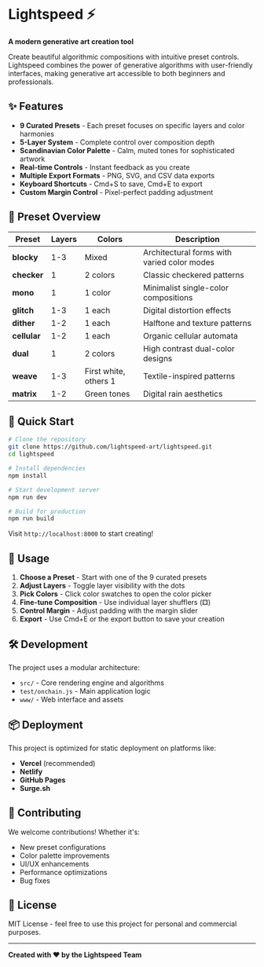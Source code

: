 # Lightspeed ⚡

**A modern generative art creation tool**

Create beautiful algorithmic compositions with intuitive preset controls. Lightspeed combines the power of generative algorithms with user-friendly interfaces, making generative art accessible to both beginners and professionals.

## ✨ Features

- **9 Curated Presets** - Each preset focuses on specific layers and color harmonies
- **5-Layer System** - Complete control over composition depth
- **Scandinavian Color Palette** - Calm, muted tones for sophisticated artwork
- **Real-time Controls** - Instant feedback as you create
- **Multiple Export Formats** - PNG, SVG, and CSV data exports
- **Keyboard Shortcuts** - Cmd+S to save, Cmd+E to export
- **Custom Margin Control** - Pixel-perfect padding adjustment

## 🎨 Preset Overview

| Preset | Layers | Colors | Description |
|--------|--------|--------|-------------|
| **blocky** | 1-3 | Mixed | Architectural forms with varied color modes |
| **checker** | 1 | 2 colors | Classic checkered patterns |
| **mono** | 1 | 1 color | Minimalist single-color compositions |
| **glitch** | 1-3 | 1 each | Digital distortion effects |
| **dither** | 1-2 | 1 each | Halftone and texture patterns |
| **cellular** | 1-2 | 1 each | Organic cellular automata |
| **dual** | 1 | 2 colors | High contrast dual-color designs |
| **weave** | 1-3 | First white, others 1 | Textile-inspired patterns |
| **matrix** | 1-2 | Green tones | Digital rain aesthetics |

## 🚀 Quick Start

```bash
# Clone the repository
git clone https://github.com/lightspeed-art/lightspeed.git
cd lightspeed

# Install dependencies
npm install

# Start development server
npm run dev

# Build for production
npm run build
```

Visit `http://localhost:8000` to start creating!

## 🎯 Usage

1. **Choose a Preset** - Start with one of the 9 curated presets
2. **Adjust Layers** - Toggle layer visibility with the dots
3. **Pick Colors** - Click color swatches to open the color picker
4. **Fine-tune Composition** - Use individual layer shufflers (⚃)
5. **Control Margin** - Adjust padding with the margin slider
6. **Export** - Use Cmd+E or the export button to save your creation

## 🛠️ Development

The project uses a modular architecture:

- `src/` - Core rendering engine and algorithms
- `test/onchain.js` - Main application logic
- `www/` - Web interface and assets

## 📦 Deployment

This project is optimized for static deployment on platforms like:

- **Vercel** (recommended)
- **Netlify**
- **GitHub Pages**
- **Surge.sh**

## 🤝 Contributing

We welcome contributions! Whether it's:

- New preset configurations
- Color palette improvements
- UI/UX enhancements
- Performance optimizations
- Bug fixes

## 📄 License

MIT License - feel free to use this project for personal and commercial purposes.

---

**Created with ❤️ by the Lightspeed Team**
